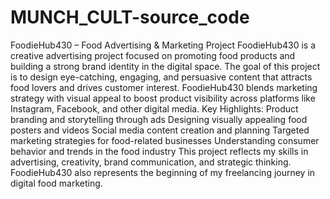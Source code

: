 # MUNCH_CULT-source_code
FoodieHub430 – Food Advertising & Marketing Project  FoodieHub430 is a creative advertising project focused on promoting food products and building a strong brand identity in the digital space. The goal of this project is to design eye-catching, engaging, and persuasive content that attracts food lovers and drives customer interest. FoodieHub430 blends marketing strategy with visual appeal to boost product visibility across platforms like Instagram, Facebook, and other digital media.  Key Highlights:  Product branding and storytelling through ads  Designing visually appealing food posters and videos  Social media content creation and planning  Targeted marketing strategies for food-related businesses  Understanding consumer behavior and trends in the food industry   This project reflects my skills in advertising, creativity, brand communication, and strategic thinking. FoodieHub430 also represents the beginning of my freelancing journey in digital food marketing.
